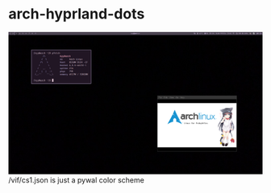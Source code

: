 # arch-hyprland-dots

![alt text](https://github.com/K77YY/arch-hyprland-dots/blob/main/d.png?raw=true)
/vif/cs1.json is just a pywal color scheme
